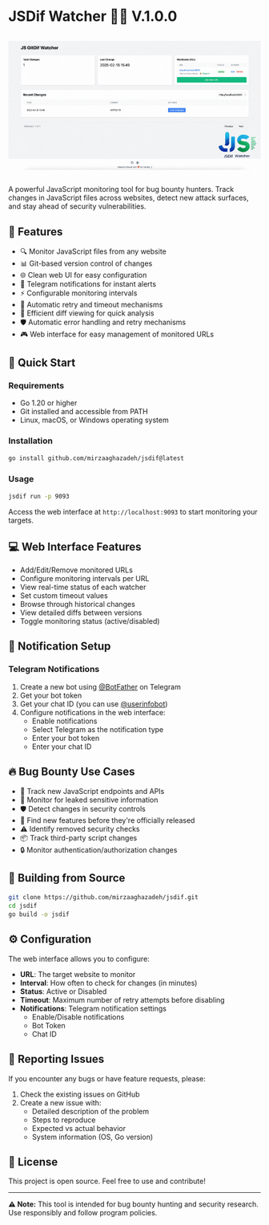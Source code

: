 # JSDif Watcher 🕵️‍♂️ V.1.0.0

![Alt Text](showcase.gif)

A powerful JavaScript monitoring tool for bug bounty hunters. Track changes in JavaScript files across websites, detect new attack surfaces, and stay ahead of security vulnerabilities.

## 🎯 Features

- 🔍 Monitor JavaScript files from any website
- 📊 Git-based version control of changes
- 🌐 Clean web UI for easy configuration
- 🔔 Telegram notifications for instant alerts
- ⚡ Configurable monitoring intervals
- 🔄 Automatic retry and timeout mechanisms
- 📝 Efficient diff viewing for quick analysis
- 🛡️ Automatic error handling and retry mechanisms
- 🎮 Web interface for easy management of monitored URLs

## 🚀 Quick Start

### Requirements

- Go 1.20 or higher
- Git installed and accessible from PATH
- Linux, macOS, or Windows operating system

### Installation

```bash
go install github.com/mirzaaghazadeh/jsdif@latest
```

### Usage

```bash
jsdif run -p 9093
```

Access the web interface at `http://localhost:9093` to start monitoring your targets.

## 💻 Web Interface Features

- Add/Edit/Remove monitored URLs
- Configure monitoring intervals per URL
- View real-time status of each watcher
- Set custom timeout values
- Browse through historical changes
- View detailed diffs between versions
- Toggle monitoring status (active/disabled)

## 🔔 Notification Setup

### Telegram Notifications

1. Create a new bot using [@BotFather](https://t.me/botfather) on Telegram
2. Get your bot token
3. Get your chat ID (you can use [@userinfobot](https://t.me/userinfobot))
4. Configure notifications in the web interface:
   - Enable notifications
   - Select Telegram as the notification type
   - Enter your bot token
   - Enter your chat ID

## 🔥 Bug Bounty Use Cases

- 🎯 Track new JavaScript endpoints and APIs
- 🔑 Monitor for leaked sensitive information
- 🛡️ Detect changes in security controls
- 🚀 Find new features before they're officially released
- ⚠️ Identify removed security checks
- 📦 Track third-party script changes
- 🔒 Monitor authentication/authorization changes

## 🔨 Building from Source

```bash
git clone https://github.com/mirzaaghazadeh/jsdif.git
cd jsdif
go build -o jsdif
```

## ⚙️ Configuration

The web interface allows you to configure:

- **URL**: The target website to monitor
- **Interval**: How often to check for changes (in minutes)
- **Status**: Active or Disabled
- **Timeout**: Maximum number of retry attempts before disabling
- **Notifications**: Telegram notification settings
  - Enable/Disable notifications
  - Bot Token
  - Chat ID

## 🐛 Reporting Issues

If you encounter any bugs or have feature requests, please:

1. Check the existing issues on GitHub
2. Create a new issue with:
   - Detailed description of the problem
   - Steps to reproduce
   - Expected vs actual behavior
   - System information (OS, Go version)

## 📝 License

This project is open source. Feel free to use and contribute!

---

**⚠️ Note:** This tool is intended for bug bounty hunting and security research. Use responsibly and follow program policies.